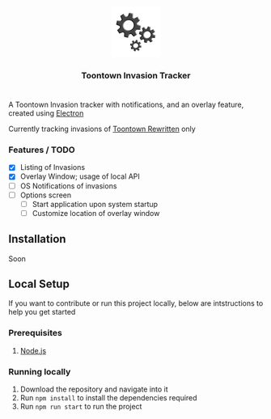 <div align=center>
<img src="https://github.com/ahmedaatif/tt-inv-tracker/blob/master/src/assets/icons/icon-original-1024x1024.png?raw=true" width="100" height="100" />
<h3>Toontown Invasion Tracker</h3>
</div>

# 

A Toontown Invasion tracker with notifications, and an overlay feature, created using [Electron](https://www.electronjs.org/)

Currently tracking invasions of [Toontown Rewritten](https://toontownrewritten.com/) only

### Features / TODO
- [x] Listing of Invasions
- [x] Overlay Window; usage of local API
- [ ] OS Notifications of invasions
- [ ] Options screen
    - [ ] Start application upon system startup
    - [ ] Customize location of overlay window

## Installation
Soon

## Local Setup
If you want to contribute or run this project locally, below are intstructions to help you get started

### Prerequisites
1. [Node.js](https://nodejs.org/en/download/package-manager)

### Running locally
1. Download the repository and navigate into it
2. Run `npm install` to install the dependencies required
3. Run `npm run start` to run the project
